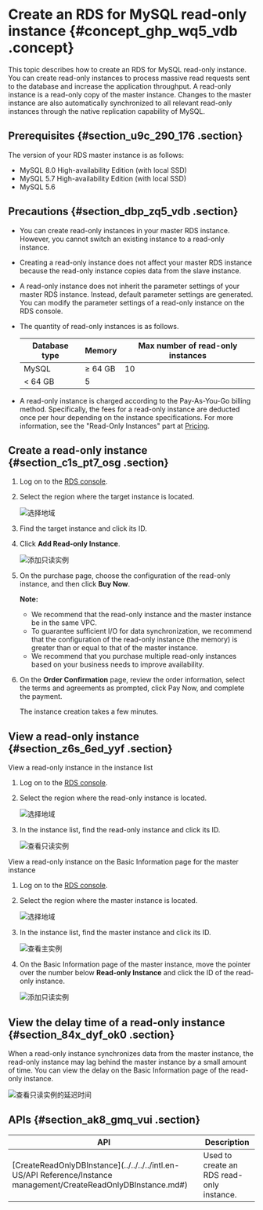 # Create an RDS for MySQL read-only instance {#concept_ghp_wq5_vdb .concept}

This topic describes how to create an RDS for MySQL read-only instance. You can create read-only instances to process massive read requests sent to the database and increase the application throughput. A read-only instance is a read-only copy of the master instance. Changes to the master instance are also automatically synchronized to all relevant read-only instances through the native replication capability of MySQL.

## Prerequisites {#section_u9c_290_176 .section}

The version of your RDS master instance is as follows:

-   MySQL 8.0 High-availability Edition \(with local SSD\)
-   MySQL 5.7 High-availability Edition \(with local SSD\)
-   MySQL 5.6

## Precautions {#section_dbp_zq5_vdb .section}

-   You can create read-only instances in your master RDS instance. However, you cannot switch an existing instance to a read-only instance.
-   Creating a read-only instance does not affect your master RDS instance because the read-only instance copies data from the slave instance.
-   A read-only instance does not inherit the parameter settings of your master RDS instance. Instead, default parameter settings are generated. You can modify the parameter settings of a read-only instance on the RDS console.
-   The quantity of read-only instances is as follows.

    |Database type|Memory|Max number of read-only instances|
    |-------------|------|---------------------------------|
    |MySQL|≥ 64 GB|10|
    |< 64 GB|5|

-   A read-only instance is charged according to the Pay-As-You-Go billing method. Specifically, the fees for a read-only instance are deducted once per hour depending on the instance specifications. For more information, see the "Read-Only Instances" part at [Pricing](https://www.alibabacloud.com/en/product/apsaradb-for-rds?spm=a3c0i.o26117en.a3.1.FZgSTK#pricing).

## Create a read-only instance {#section_c1s_pt7_osg .section}

1.  Log on to the [RDS console](https://rds.console.aliyun.com/).
2.  Select the region where the target instance is located.

    ![选择地域](http://static-aliyun-doc.oss-cn-hangzhou.aliyuncs.com/assets/img/7814/156894362836543_en-US.png)

3.  Find the target instance and click its ID.
4.  Click **Add Read-only Instance**.

    ![添加只读实例](http://static-aliyun-doc.oss-cn-hangzhou.aliyuncs.com/assets/img/7827/15689436286172_en-US.png)

5.  On the purchase page, choose the configuration of the read-only instance, and then click **Buy Now**.

    **Note:** 

    -   We recommend that the read-only instance and the master instance be in the same VPC.
    -   To guarantee sufficient I/O for data synchronization, we recommend that the configuration of the read-only instance \(the memory\) is greater than or equal to that of the master instance.
    -   We recommend that you purchase multiple read-only instances based on your business needs to improve availability.
6.  On the **Order Confirmation** page, review the order information, select the terms and agreements as prompted, click Pay Now, and complete the payment.

    The instance creation takes a few minutes.


## View a read-only instance {#section_z6s_6ed_yyf .section}

View a read-only instance in the instance list

1.  Log on to the [RDS console](https://rds.console.aliyun.com/).
2.  Select the region where the read-only instance is located.

    ![选择地域](http://static-aliyun-doc.oss-cn-hangzhou.aliyuncs.com/assets/img/7814/156894362836543_en-US.png)

3.  In the instance list, find the read-only instance and click its ID.

    ![查看只读实例](http://static-aliyun-doc.oss-cn-hangzhou.aliyuncs.com/assets/img/7827/15689436282617_en-US.png)


View a read-only instance on the Basic Information page for the master instance

1.  Log on to the [RDS console](https://rds.console.aliyun.com/).
2.  Select the region where the master instance is located.

    ![选择地域](http://static-aliyun-doc.oss-cn-hangzhou.aliyuncs.com/assets/img/7814/156894362836543_en-US.png)

3.  In the instance list, find the master instance and click its ID.

    ![查看主实例](http://static-aliyun-doc.oss-cn-hangzhou.aliyuncs.com/assets/img/7827/156894362932584_en-US.png)

4.  On the Basic Information page of the master instance, move the pointer over the number below **Read-only Instance** and click the ID of the read-only instance.

    ![添加只读实例](http://static-aliyun-doc.oss-cn-hangzhou.aliyuncs.com/assets/img/7827/15689436299379_en-US.png)


## View the delay time of a read-only instance {#section_84x_dyf_ok0 .section}

When a read-only instance synchronizes data from the master instance, the read-only instance may lag behind the master instance by a small amount of time. You can view the delay on the Basic Information page of the read-only instance.

![查看只读实例的延迟时间](http://static-aliyun-doc.oss-cn-hangzhou.aliyuncs.com/assets/img/7828/15689436292636_en-US.png)

## APIs {#section_ak8_gmq_vui .section}

|API|Description|
|---|-----------|
|[CreateReadOnlyDBInstance](../../../../intl.en-US/API Reference/Instance management/CreateReadOnlyDBInstance.md#)|Used to create an RDS read-only instance.|

